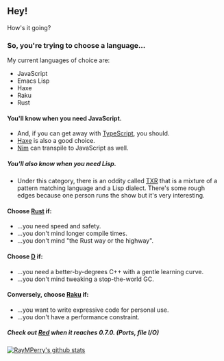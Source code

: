 ## Hey!

How's it going?

### So, you're trying to choose a language...

My current languages of choice are:
* JavaScript
* Emacs Lisp
* Haxe
* Raku
* Rust

#### You'll know when you need JavaScript.
* And, if you can get away with [TypeScript](https://www.typescript-lang.org/index.html), you should.
* [Haxe](https://haxe.org) is also a good choice.
* [Nim](https://nim-lang.org) can transpile to JavaScript as well.

##### You'll also know when you need Lisp.
* Under this category, there is an oddity called [TXR](https://www.nongnu.org/txr/) that is a 
  mixture of a pattern matching language and a Lisp dialect. There's some rough edges because
  one person runs the show but it's very interesting.

#### Choose [Rust](https://rust-lang.org) if:
* ...you need speed and safety.
* ...you don't mind longer compile times.
* ...you don't mind "the Rust way or the highway".

#### Choose [D](https://dlang.org) if:
* ...you need a better-by-degrees C++ with a gentle learning curve.
* ...you don't mind tweaking a stop-the-world GC.

#### Conversely, choose [Raku](https://raku.org) if:
* ...you want to write expressive code for personal use.
* ...you don't have a performance constraint.

##### Check out [Red](http://red-lang.org) when it reaches 0.7.0. (Ports, file I/O)

[![RayMPerry's github stats](https://github-readme-stats.vercel.app/api?username=RayMPerry)](https://github.com/anuraghazra/github-readme-stats)

